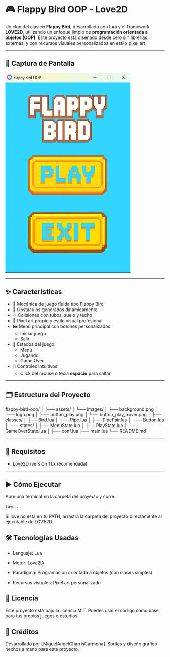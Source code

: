 # 🎮 Flappy Bird OOP - Love2D

Un clon del clásico **Flappy Bird**, desarrollado con **Lua** y el framework **LÖVE2D**, utilizando un enfoque limpio de **programación orientada a objetos (OOP)**. Este proyecto está diseñado desde cero sin librerías externas, y con recursos visuales personalizados en estilo pixel art.

---

## 📸 Captura de Pantalla

![Captura del menú](assets/examples/screenshot_menu.png)

---

## ✨ Características

- 🐤 Mecánica de juego fluida tipo Flappy Bird  
- 🧱 Obstáculos generados dinámicamente  
- 💥 Colisiones con tubos, suelo y techo  
- 🎨 Pixel art propio y estilo visual profesional  
- 🖼️ Menú principal con botones personalizados:  
  - Iniciar juego  
  - Salir  
- 🔄 Estados del juego:  
  - Menú  
  - Jugando  
  - Game Over  
- 🖱️ Controles intuitivos:  
  - Click del mouse o tecla **espacio** para saltar  

---

## 🗂️ Estructura del Proyecto

flappy-bird-oop/
│
├── assets/
│ └── images/
│ ├── background.png
│ ├── logo.png
│ ├── button_play.png
│ └── button_play_hover.png
│
├── classes/
│ ├── Bird.lua
│ ├── Pipe.lua
│ ├── PipePair.lua
│ └── Button.lua
│
├── states/
│ ├── MenuState.lua
│ ├── PlayState.lua
│ └── GameOverState.lua
│
├── conf.lua
├── main.lua
└── README.md

---

## 🚀 Requisitos

- [Love2D](https://love2d.org/) (versión 11.x recomendada)

---

## ▶️ Cómo Ejecutar

Abre una terminal en la carpeta del proyecto y corre:

```bash
love .
```

Si love no está en tu PATH, arrastra la carpeta del proyecto directamente al ejecutable de LÖVE2D.

## 🛠️ Tecnologías Usadas

- Lenguaje: Lua

- Motor: Love2D

- Paradigma: Programación orientada a objetos (con clases simples)

- Recursos visuales: Pixel art personalizado

## 📄 Licencia

Este proyecto está bajo la licencia MIT. Puedes usar el código como base para tus propios juegos o estudios.

## 🙌 Créditos

Desarrollado por [MiguelAngelCharrisCarmona].
Sprites y diseño gráfico hechos a mano para este proyecto.
